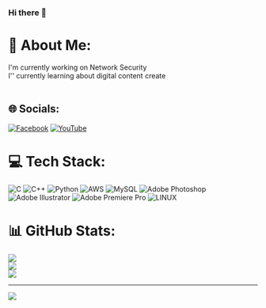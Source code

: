 ### Hi there 👋

<!--
**ahsujoncse/ahsujoncse** is a ✨ _special_ ✨ repository because its `README.md` (this file) appears on your GitHub profile.

Here are some ideas to get you started:

- 🔭 I’m currently working on ...
- 🌱 I’m currently learning ...
- 👯 I’m looking to collaborate on ...
- 🤔 I’m looking for help with ...
- 💬 Ask me about ...
- 📫 How to reach me: ...
- 😄 Pronouns: ...
- ⚡ Fun fact: ...
-->
# 💫 About Me:
I'm currently working on Network Security<br>I'' currently learning about digital content create<br><br>


## 🌐 Socials:
[![Facebook](https://img.shields.io/badge/Facebook-%231877F2.svg?logo=Facebook&logoColor=white)](https://facebook.com/https://facebook.com/ahsujoncse) [![YouTube](https://img.shields.io/badge/YouTube-%23FF0000.svg?logo=YouTube&logoColor=white)](https://youtube.com/@https://youtube.com/AnwarHossainSujon) 

# 💻 Tech Stack:
![C](https://img.shields.io/badge/c-%2300599C.svg?style=for-the-badge&logo=c&logoColor=white) ![C++](https://img.shields.io/badge/c++-%2300599C.svg?style=for-the-badge&logo=c%2B%2B&logoColor=white) ![Python](https://img.shields.io/badge/python-3670A0?style=for-the-badge&logo=python&logoColor=ffdd54) ![AWS](https://img.shields.io/badge/AWS-%23FF9900.svg?style=for-the-badge&logo=amazon-aws&logoColor=white) ![MySQL](https://img.shields.io/badge/mysql-%2300f.svg?style=for-the-badge&logo=mysql&logoColor=white) ![Adobe Photoshop](https://img.shields.io/badge/adobephotoshop-%2331A8FF.svg?style=for-the-badge&logo=adobephotoshop&logoColor=white) ![Adobe Illustrator](https://img.shields.io/badge/adobeillustrator-%23FF9A00.svg?style=for-the-badge&logo=adobeillustrator&logoColor=white) ![Adobe Premiere Pro](https://img.shields.io/badge/Adobe%20Premiere%20Pro-9999FF.svg?style=for-the-badge&logo=Adobe%20Premiere%20Pro&logoColor=white) ![LINUX](https://img.shields.io/badge/Linux-FCC624?style=for-the-badge&logo=linux&logoColor=black)
# 📊 GitHub Stats:
![](https://github-readme-stats.vercel.app/api?username=ahsujoncse&theme=dark&hide_border=false&include_all_commits=true&count_private=false)<br/>
![](https://github-readme-streak-stats.herokuapp.com/?user=ahsujoncse&theme=dark&hide_border=false)<br/>
![](https://github-readme-stats.vercel.app/api/top-langs/?username=ahsujoncse&theme=dark&hide_border=false&include_all_commits=true&count_private=false&layout=compact)

---
[![](https://visitcount.itsvg.in/api?id=ahsujoncse&icon=0&color=0)](https://visitcount.itsvg.in)

<!-- Proudly created with GPRM ( https://gprm.itsvg.in ) -->
